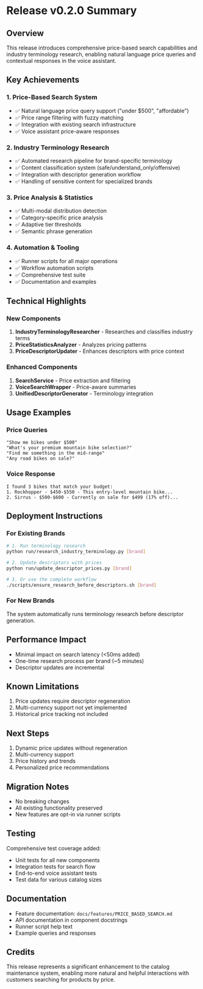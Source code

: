 # Release v0.2.0 Summary

## Overview
This release introduces comprehensive price-based search capabilities and industry terminology research, enabling natural language price queries and contextual responses in the voice assistant.

## Key Achievements

### 1. Price-Based Search System
- ✅ Natural language price query support ("under $500", "affordable")
- ✅ Price range filtering with fuzzy matching
- ✅ Integration with existing search infrastructure
- ✅ Voice assistant price-aware responses

### 2. Industry Terminology Research
- ✅ Automated research pipeline for brand-specific terminology
- ✅ Content classification system (safe/understand_only/offensive)
- ✅ Integration with descriptor generation workflow
- ✅ Handling of sensitive content for specialized brands

### 3. Price Analysis & Statistics
- ✅ Multi-modal distribution detection
- ✅ Category-specific price analysis
- ✅ Adaptive tier thresholds
- ✅ Semantic phrase generation

### 4. Automation & Tooling
- ✅ Runner scripts for all major operations
- ✅ Workflow automation scripts
- ✅ Comprehensive test suite
- ✅ Documentation and examples

## Technical Highlights

### New Components
1. **IndustryTerminologyResearcher** - Researches and classifies industry terms
2. **PriceStatisticsAnalyzer** - Analyzes pricing patterns
3. **PriceDescriptorUpdater** - Enhances descriptors with price context

### Enhanced Components
1. **SearchService** - Price extraction and filtering
2. **VoiceSearchWrapper** - Price-aware summaries
3. **UnifiedDescriptorGenerator** - Terminology integration

## Usage Examples

### Price Queries
```
"Show me bikes under $500"
"What's your premium mountain bike selection?"
"Find me something in the mid-range"
"Any road bikes on sale?"
```

### Voice Response
```
I found 3 bikes that match your budget:
1. Rockhopper - $450-$550 - This entry-level mountain bike...
2. Sirrus - $500-$600 - Currently on sale for $499 (17% off)...
```

## Deployment Instructions

### For Existing Brands
```bash
# 1. Run terminology research
python run/research_industry_terminology.py [brand]

# 2. Update descriptors with prices
python run/update_descriptor_prices.py [brand]

# 3. Or use the complete workflow
./scripts/ensure_research_before_descriptors.sh [brand]
```

### For New Brands
The system automatically runs terminology research before descriptor generation.

## Performance Impact
- Minimal impact on search latency (<50ms added)
- One-time research process per brand (~5 minutes)
- Descriptor updates are incremental

## Known Limitations
1. Price updates require descriptor regeneration
2. Multi-currency support not yet implemented
3. Historical price tracking not included

## Next Steps
1. Dynamic price updates without regeneration
2. Multi-currency support
3. Price history and trends
4. Personalized price recommendations

## Migration Notes
- No breaking changes
- All existing functionality preserved
- New features are opt-in via runner scripts

## Testing
Comprehensive test coverage added:
- Unit tests for all new components
- Integration tests for search flow
- End-to-end voice assistant tests
- Test data for various catalog sizes

## Documentation
- Feature documentation: `docs/features/PRICE_BASED_SEARCH.md`
- API documentation in component docstrings
- Runner script help text
- Example queries and responses

## Credits
This release represents a significant enhancement to the catalog maintenance system, enabling more natural and helpful interactions with customers searching for products by price.